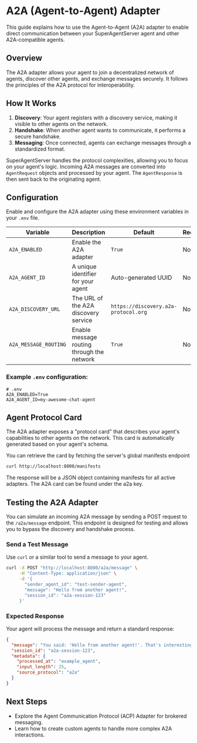 # A2A (Agent-to-Agent) Adapter

This guide explains how to use the Agent-to-Agent (A2A) adapter to enable direct communication between your SuperAgentServer agent and other A2A-compatible agents.

## Overview

The A2A adapter allows your agent to join a decentralized network of agents, discover other agents, and exchange messages securely. It follows the principles of the A2A protocol for interoperability.

## How It Works

1.  **Discovery**: Your agent registers with a discovery service, making it visible to other agents on the network.
2.  **Handshake**: When another agent wants to communicate, it performs a secure handshake.
3.  **Messaging**: Once connected, agents can exchange messages through a standardized format.

SuperAgentServer handles the protocol complexities, allowing you to focus on your agent's logic. Incoming A2A messages are converted into `AgentRequest` objects and processed by your agent. The `AgentResponse` is then sent back to the originating agent.

## Configuration

Enable and configure the A2A adapter using these environment variables in your `.env` file.

| Variable              | Description                               | Default                                | Required |
|-----------------------|-------------------------------------------|----------------------------------------|----------|
| `A2A_ENABLED`         | Enable the A2A adapter                    | `True`                                 | No       |
| `A2A_AGENT_ID`        | A unique identifier for your agent        | Auto-generated UUID                    | No       |
| `A2A_DISCOVERY_URL`   | The URL of the A2A discovery service      | `https://discovery.a2a-protocol.org`   | No       |
| `A2A_MESSAGE_ROUTING` | Enable message routing through the network| `True`                                 | No       |

### Example `.env` configuration:

```env
# .env
A2A_ENABLED=True
A2A_AGENT_ID=my-awesome-chat-agent
```
## Agent Protocol Card
The A2A adapter exposes a "protocol card" that describes your agent's capabilities to other agents on the network. This card is automatically generated based on your agent's schema.

You can retrieve the card by fetching the server's global manifests endpoint
```bash
curl http://localhost:8000/manifests
```
The response will be a JSON object containing manifests for all active adapters. The A2A card can be found under the a2a key.


## Testing the A2A Adapter

You can simulate an incoming A2A message by sending a POST request to the `/a2a/message` endpoint. This endpoint is designed for testing and allows you to bypass the discovery and handshake process.

### Send a Test Message

Use `curl` or a similar tool to send a message to your agent.

```bash
curl -X POST "http://localhost:8000/a2a/message" \
     -H "Content-Type: application/json" \
     -d '{
       "sender_agent_id": "test-sender-agent",
       "message": "Hello from another agent!",
       "session_id": "a2a-session-123"
     }'
```

### Expected Response

Your agent will process the message and return a standard response:

```json
{
  "message": "You said: 'Hello from another agent!'. That's interesting! Tell me more.",
  "session_id": "a2a-session-123",
  "metadata": {
    "processed_at": "example_agent",
    "input_length": 25,
    "source_protocol": "a2a"
  }
}
```

## Next Steps

- Explore the Agent Communication Protocol (ACP) Adapter for brokered messaging.
- Learn how to create custom agents to handle more complex A2A interactions.